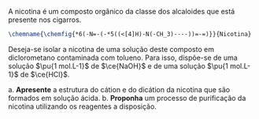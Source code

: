 A nicotina é um composto orgânico da classe dos alcaloides que está presente nos cigarros.

```latex
\chemname{\chemfig{*6(-N=-(-*5((<[4]H)-N(-CH_3)----))=-=)}}{Nicotina}
```

Deseja-se isolar a nicotina de uma solução deste composto em diclorometano contaminada com tolueno. Para isso,
dispõe-se de uma solução $\pu{1 mol.L-1}$ de $\ce{NaOH}$ e de uma solução $\pu{1 mol.L-1}$ de $\ce{HCl}$.

a. **Apresente** a estrutura do cátion e do dicátion da nicotina que são formados em solução ácida.
b. **Proponha** um processo de purificação da nicotina utilizando os reagentes a disposição.

